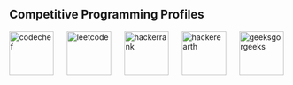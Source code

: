 ## Competitive Programming Profiles  
<a href="https://www.codechef.com/users/akshay_kalyan"><img src="https://s3.amazonaws.com/codechef_shared/sites/all/themes/abessive/logo.svg" alt="codechef" height="80" width="80" style="margin-right: 20px;"></a>
<a href="https://leetcode.com/u/akshay_kalyan21/"><img src="https://upload.wikimedia.org/wikipedia/commons/1/19/LeetCode_logo_black.png" alt="leetcode" height="80" width="80" style="margin-right: 20px;"></a>
<a href="https://www.hackerrank.com/profile/akshay_kalyan21 "> <img src="https://upload.wikimedia.org/wikipedia/commons/6/65/HackerRank_logo.png" alt="hackerrank" height="80" width="80" style="margin-right: 20px;"></a>
<a href="https://www.hackerearth.com/@akshay_kalyan21/"> <img src="https://upload.wikimedia.org/wikipedia/commons/e/e8/HackerEarth_logo.png" alt="hackerearth" height="80" width="80" style="margin-right: 20px;"></a>
<a href="https://www.geeksforgeeks.org/user/akshaykalyan421/"> <img src="https://upload.wikimedia.org/wikipedia/commons/4/43/GeeksforGeeks.svg" alt="geeksgorgeeks" height="80" width="80"></a>


